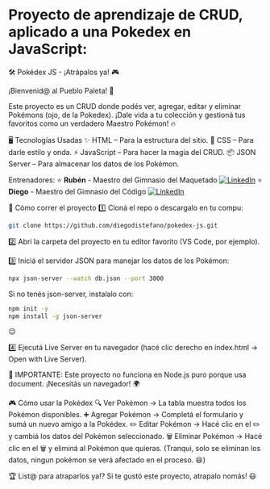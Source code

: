 # Proyecto de aprendizaje de CRUD, aplicado a una Pokedex en JavaScript:

🛠 Pokédex JS - ¡Atrápalos ya! 🎮

¡Bienvenid@ al Pueblo Paleta! 🎉 

Este proyecto es un CRUD donde podés ver, agregar, editar y eliminar Pokémons (ojo, de la Pokedex).
¡Dale vida a tu colección y gestioná tus favoritos como un verdadero Maestro Pokémon! 🔥

🖥 Tecnologías Usadas
✨ HTML – Para la estructura del sitio.
🎨 CSS – Para darle estilo y onda.
⚡ JavaScript – Para hacer la magia del CRUD.
📦 JSON Server – Para almacenar los datos de los Pokémon.

Entrenadores:
 ⭐ **Rubén** - Maestro del Gimnasio del Maquetado    [![LinkedIn](https://img.shields.io/badge/LinkedIn-Perfil-blue?logo=linkedin)](https://www.linkedin.com/in/rubenortegagonzalez/)
 ⭐ **Diego** - Maestro del Gimnasio del Código    [![LinkedIn](https://img.shields.io/badge/LinkedIn-Perfil-blue?logo=linkedin)](https://www.linkedin.com/in/diegodistefano/)

🚀 Cómo correr el proyecto
1️⃣ Cloná el repo o descargalo en tu compu:
```bash
git clone https://github.com/diegodistefano/pokedex-js.git
```
2️⃣ Abrí la carpeta del proyecto en tu editor favorito (VS Code, por ejemplo).

3️⃣ Iniciá el servidor JSON para manejar los datos de los Pokémon:
```bash
npx json-server --watch db.json --port 3000
```
Si no tenés json-server, instalalo con: 
```bash
npm init -y
npm install -g json-server
```
😉

4️⃣ Ejecutá Live Server en tu navegador (hacé clic derecho en index.html → Open with Live Server).

📢 IMPORTANTE: Este proyecto no funciona en Node.js puro porque usa document. ¡Necesitás un navegador! 🌍

🎮 Cómo usar la Pokédex
🔍 Ver Pokémon → La tabla muestra todos los Pokémon disponibles.
➕ Agregar Pokémon → Completá el formulario y sumá un nuevo amigo a la Pokédex.
✏️ Editar Pokémon → Hacé clic en el ✏️ y cambiá los datos del Pokémon seleccionado.
🗑 Eliminar Pokémon → Hacé clic en el 🗑 y eliminá al Pokémon que quieras. (Tranqui, solo se eliminan los datos, ningun pokémon se verá afectado en el proceso. 😆)

🏆 List@ para atraparlos ya!?
Si te gustó este proyecto, atrapalo nomás! 😃

